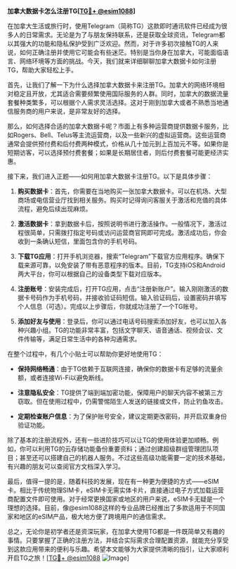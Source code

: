 **加拿大数据卡怎么注册TG[[TG💪+ @esim1088](https://t.me/s/esim1088)]**

在加拿大生活或旅行时，使用Telegram（简称TG）这款即时通讯软件已经成为很多人的日常需求。无论是为了与朋友保持联系，还是获取全球资讯，Telegram都以其强大的功能和隐私保护受到广泛欢迎。然而，对于许多初次接触TG的人来说，如何正确注册并使用它可能会有些迷茫。特别是当你身在加拿大，可能面临语言、网络环境等方面的挑战。今天，我们就来详细聊聊加拿大数据卡如何注册TG，帮助大家轻松上手。

首先，让我们了解一下为什么选择加拿大数据卡来注册TG。加拿大的网络环境相对稳定且开放，尤其适合需要频繁使用国际服务的人群。同时，加拿大的数据流量套餐种类繁多，可以根据个人需求灵活选择。这对于刚到加拿大或者不熟悉当地通信服务商的用户来说，是非常友好的选择。

那么，如何选择合适的加拿大数据卡呢？市面上有多种运营商提供数据卡服务，比如Rogers、Bell、Telus等主流运营商，以及一些新兴的虚拟运营商。这些运营商通常会提供预付费和后付费两种模式，价格从几十加元到上百加元不等。如果你是短期访客，可以选择预付费套餐；如果是长期居住者，则后付费套餐可能更经济实惠。

接下来，我们进入正题——如何用加拿大数据卡注册TG。以下是具体步骤：

1. **购买数据卡**：首先，你需要在当地购买一张加拿大数据卡。可以在机场、大型商场或电信营业厅找到相关服务。购买时记得询问客服关于激活和充值的具体流程，避免后续出现麻烦。

2. **激活数据卡**：拿到数据卡后，按照说明书进行激活操作。一般情况下，激活过程很简单，只需拨打指定号码或访问运营商官网即可完成。激活成功后，你会收到一条确认短信，里面包含你的手机号码。

3. **下载TG应用**：打开手机浏览器，搜索“Telegram”下载官方应用程序。确保下载来源可靠，以免安装了带有恶意程序的版本。目前，TG支持iOS和Android两大平台，你可以根据自己的设备类型下载对应版本。

4. **注册账号**：安装完成后，打开TG应用，点击“注册新账户”。输入刚刚激活的数据卡号码作为手机号码，并接收验证码短信。输入验证码后，设置密码并填写个人信息（可选）。完成以上步骤后，你就成功注册了一个TG账号。

5. **添加好友与使用**：登录后，你可以通过电话号码搜索添加好友，也可以加入各种兴趣小组。TG的功能非常丰富，包括文字聊天、语音通话、视频会议、文件传输等，满足日常生活中的各种沟通需求。

在整个过程中，有几个小贴士可以帮助你更好地使用TG：

- **保持网络畅通**：由于TG依赖于互联网连接，确保你的数据卡有足够的流量余额，或者连接Wi-Fi以避免断线。
  
- **注意隐私安全**：TG提供了端到端加密功能，保障用户的聊天内容不被第三方窃取。但在使用过程中，仍需警惕陌生人发送的链接或文件，防止钓鱼攻击。

- **定期检查账户信息**：为了保护账号安全，建议定期更改密码，并开启双重身份验证功能。

除了基本的注册流程外，还有一些进阶技巧可以让TG的使用体验更加顺畅。例如，你可以利用TG的云存储功能备份重要资料；通过创建超级群组管理团队项目；甚至还可以搭建自己的机器人服务。不过这些高级功能需要一定的技术基础，有兴趣的朋友可以查阅官方文档深入学习。

最后，值得一提的是，随着科技的发展，现在有一种更为便捷的方式——eSIM卡。相比于传统物理SIM卡，eSIM卡无需实体卡片，直接通过电子方式加载运营商配置文件即可使用。对于经常更换国家或地区的用户来说，eSIM卡无疑是一个理想的选择。目前，像@esim1088这样的专业品牌已经推出了多款适用于不同国家和地区的eSIM产品，极大地方便了跨境用户的通信需求。

总之，无论你是初学者还是资深玩家，在加拿大使用TG都是一件既简单又有趣的事情。只要掌握了正确的注册方法，并结合实际需求合理配置资源，就能充分享受到这款应用带来的便利与乐趣。希望本文能够为大家提供清晰的指引，让大家顺利开启TG之旅！[[TG💪+ @esim1088](https://t.me/s/esim1088) ![Image](https://i.postimg.cc/4NQfJmqS/Snipaste-2025-05-13-00-14-12.png)]